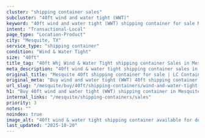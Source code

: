 ```yaml
---
cluster: "shipping container sales"
subcluster: "40ft wind and water tight (WWT)"
keyword: "40ft wind and water tight (WWT) shipping container for sale Mesquite, TX"
intent: "Transactional-Local"
page_type: "Location-Product"
city: "Mesquite, TX"
service_type: "shipping container"
condition: "Wind & Water Tight"
size: "40ft"
title_tag: "40ft Whj Wind & Water Tight shipping container Sales in Mesquite | LC Container"
meta_description: "40ft wind & water tight shipping container sales in Mesquite. Fast delivery, competitive pricing. Serving shipping containers area. Quote ID: DIR. Call (214) 524-4168 for your free quote today."
original_title: "Mesquite 40ft shipping container for sale | LC Container"
original_meta: "Buy wind and water tight (WWT) 40ft shipping container sale with local delivery in Mesquite, TX. LC Container — local Since 2003. Request a fast quote today."
url_slug: "/mesquite/buy/40ft/shipping-containers/wind-and-water-tight-wwt"
h1: "Buy 40ft wind and water tight (WWT) shipping container in Mesquite"
internal_links: "/mesquite/shipping-containers/sales"
priority: 3
notes: ""
noindex: true
image_alt: "40ft wind & water tight shipping container available for delivery in Mesquite"
last_updated: "2025-10-20"
---
```


<!-- TODO: Add unique city/inventory copy, images, and internal links here. -->
